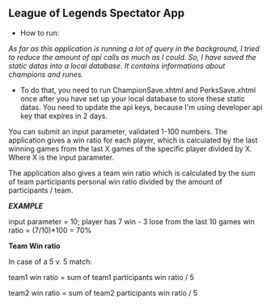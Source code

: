 ## **League of Legends Spectator App**

* How to run:

_As far as this application is running a lot of query in the background, I tried to reduce the amount of api calls as much as I could._
_So, I have saved the static datas into a local database. It contains informations about champions and runes._

* To do that, you need to run ChampionSave.xhtml and PerksSave.xhtml once after you have set up your local database to store these static datas.
You need to update the api keys, because I'm using developer api key that expires in 2 days.

You can submit an input parameter, validated 1-100 numbers. 
The application gives a win ratio for each player, which is calculated by the last winning games from the last X games of the specific player divided by X. 
Where X is the input parameter.

The application also gives a team win ratio which is calculated by the sum of team participants personal win ratio divided by the amount of participants / team.

**_EXAMPLE_**

input parameter = 10;
player has 7 win - 3 lose from the last 10 games
win ratio = (7/10)*100 = 70%

**Team Win ratio**

In case of a 5 v. 5 match:

team1 win ratio =
sum of team1 participants win ratio / 5

team2 win ratio =
sum of team2 participants win ratio / 5





